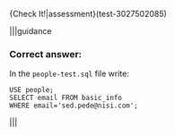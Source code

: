 {Check It!|assessment}(test-3027502085)

|||guidance
### Correct answer:

In the `people-test.sql` file write:

```
USE people;
SELECT email FROM basic_info
WHERE email='sed.pede@nisi.com';
```

|||